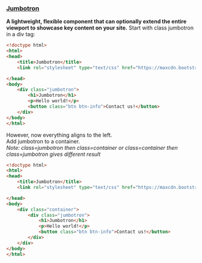 ### [Jumbotron]
**A lightweight, flexible component that can optionally extend the entire viewport to showcase key content on your site.**
Start with class jumbotron in a div tag:
```html
<!doctype html>
<html>
<head>
	<title>Jumbotron</title>
	<link rel="stylesheet" type="text/css" href="https://maxcdn.bootstrapcdn.com/bootstrap/3.3.7/css/bootstrap.min.css">

</head>
<body>
	<div class="jumbotron">
		<h1>Jumbotron</h1>
		<p>Hello world!</p>
		<button class="btn btn-info">Contact us!</button>
	</div>
</body>
</html>
```
However, now everything aligns to the left.  
Add jumbotron to a container.  
*Note: class=jumbotron then class=container or class=container then class=jumbotron gives different result*  
```html
<!doctype html>
<html>
<head>
	<title>Jumbotron</title>
	<link rel="stylesheet" type="text/css" href="https://maxcdn.bootstrapcdn.com/bootstrap/3.3.7/css/bootstrap.min.css">

</head>
<body>
	<div class="container">
		<div class="jumbotron">
			<h1>Jumbotron</h1>
			<p>Hello world!</p>
			<button class="btn btn-info">Contact us!</button>
		</div>
	</div>
</body>
</html>
```

[Jumbotron]:http://getbootstrap.com/components/#jumbotron
